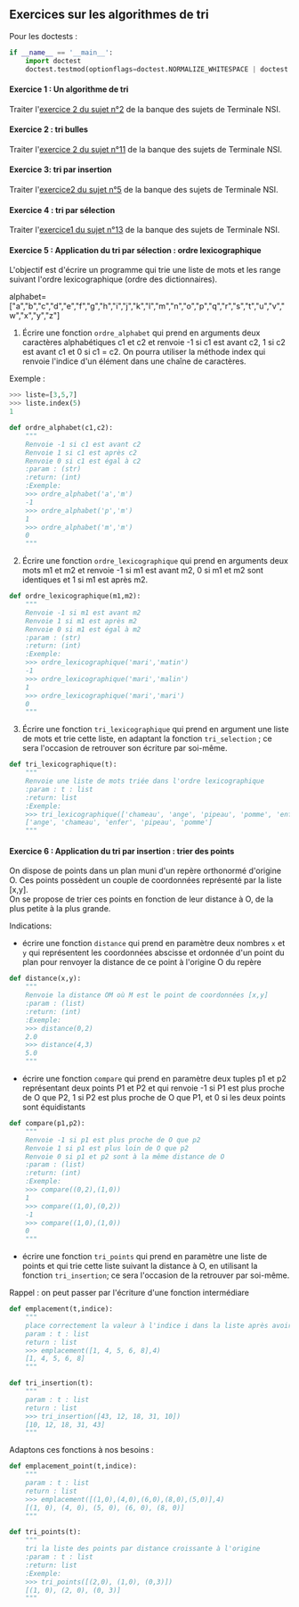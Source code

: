 ## Exercices sur les algorithmes de tri

Pour les doctests :

```python
if __name__ == '__main__':
    import doctest
    doctest.testmod(optionflags=doctest.NORMALIZE_WHITESPACE | doctest.ELLIPSIS, verbose=True)

```
#### Exercice 1 : Un algorithme de tri

Traiter l'[exercice 2 du sujet n°2](https://github.com/VLesieux/NSI-Terminale/blob/master/Evaluation_pratique/21_NSI_02/21-NSI-02.pdf) de la banque des sujets de Terminale NSI.


#### Exercice 2 : tri bulles

Traiter l'[exercice 2 du sujet n°11](https://github.com/VLesieux/NSI-Terminale/blob/master/Evaluation_pratique/21_NSI_11/21_NSI_11.pdf) de la banque des sujets de Terminale NSI.


#### Exercice 3: tri par insertion

Traiter l'[exercice2 du sujet n°5](https://github.com/VLesieux/NSI-Terminale/blob/master/Evaluation_pratique/21_NSI_05/21_NSI_05.pdf) de la banque des sujets de Terminale NSI.


#### Exercice 4 : tri par sélection

Traiter l'[exercice1 du sujet n°13](https://github.com/VLesieux/NSI-Terminale/blob/master/Evaluation_pratique/21_NSI_13/21_NSI_13.pdf) de la banque des sujets de Terminale NSI.


#### Exercice 5 : Application du tri par sélection : ordre lexicographique

L'objectif est d'écrire un programme qui trie une liste de mots et les range suivant l'ordre lexicographique (ordre des dictionnaires).

alphabet=["a","b","c","d","e","f","g","h","i","j","k","l","m","n","o","p","q","r","s","t","u","v","w","x","y","z"]


1. Écrire une fonction `ordre_alphabet` qui prend en arguments deux caractères alphabétiques c1 et c2 et renvoie -1 si c1 est avant c2, 1 si c2 est avant c1 et 0 si c1 = c2.
On pourra utiliser la méthode index qui renvoie l'indice d'un élément dans une chaîne de caractères. 

Exemple :

```python
>>> liste=[3,5,7]
>>> liste.index(5)
1
```

```python
def ordre_alphabet(c1,c2):
    """
    Renvoie -1 si c1 est avant c2
    Renvoie 1 si c1 est après c2
    Renvoie 0 si c1 est égal à c2
    :param : (str)
    :return: (int) 
    :Exemple:
    >>> ordre_alphabet('a','m')
    -1
    >>> ordre_alphabet('p','m')
    1
    >>> ordre_alphabet('m','m')
    0
    """
 ```   
    
2. Écrire une fonction `ordre_lexicographique` qui prend en arguments deux mots m1 et m2 et renvoie -1 si m1 est avant m2, 0 si m1 et m2 sont identiques et 1 si m1 est après m2.

```python
def ordre_lexicographique(m1,m2):
    """
    Renvoie -1 si m1 est avant m2
    Renvoie 1 si m1 est après m2
    Renvoie 0 si m1 est égal à m2
    :param : (str)
    :return: (int) 
    :Exemple:
    >>> ordre_lexicographique('mari','matin')
    -1
    >>> ordre_lexicographique('mari','malin')
    1
    >>> ordre_lexicographique('mari','mari')
    0
    """
```

3. Écrire une fonction `tri_lexicographique` qui prend en argument une liste de mots et trie cette liste, en adaptant la fonction `tri_selection` ; ce sera l'occasion de retrouver son écriture par soi-même.


```python
def tri_lexicographique(t):
    """
    Renvoie une liste de mots triée dans l'ordre lexicographique
    :param : t : list
    :return: list
    :Exemple:
    >>> tri_lexicographique(['chameau', 'ange', 'pipeau', 'pomme', 'enfer'])
    ['ange', 'chameau', 'enfer', 'pipeau', 'pomme']
    """
```

#### Exercice 6 : Application du tri par insertion : trier des points

On dispose de points dans un plan muni d'un repère orthonormé d'origine O. Ces points possèdent un couple de coordonnées représenté par la liste [x,y].  
On se propose de trier ces points en fonction de leur distance à O, de la plus petite à la plus grande.

Indications: 

- écrire une fonction `distance` qui prend en paramètre deux nombres `x` et `y` qui représentent les coordonnées abscisse et ordonnée d'un point du plan pour renvoyer la distance de ce point à l'origine O du repère

```python
def distance(x,y):
    """
    Renvoie la distance OM où M est le point de coordonnées [x,y]
    :param : (list)
    :return: (int)
    :Exemple:
    >>> distance(0,2)
    2.0
    >>> distance(4,3)
    5.0
    """
```

- écrire une fonction `compare` qui prend en paramètre deux tuples p1 et p2 représentant deux points P1 et P2 et qui renvoie -1 si P1 est plus proche de O que P2, 1 si P2 est plus proche de O que P1, et 0 si les deux points sont équidistants

```python
def compare(p1,p2):
    """
    Renvoie -1 si p1 est plus proche de O que p2
    Renvoie 1 si p1 est plus loin de O que p2
    Renvoie 0 si p1 et p2 sont à la même distance de O
    :param : (list)
    :return: (int)
    :Exemple:
    >>> compare((0,2),(1,0))
    1
    >>> compare((1,0),(0,2))
    -1
    >>> compare((1,0),(1,0))
    0
    """
```

- écrire une fonction `tri_points` qui prend en paramètre une liste de points et qui trie cette liste suivant la distance à O, en utilisant la fonction `tri_insertion`; ce sera l'occasion de la retrouver par soi-même.

Rappel : on peut passer par l'écriture d'une fonction intermédiare

```python
def emplacement(t,indice):
    """
    place correctement la valeur à l'indice i dans la liste après avoir décalé les autres vers la droite
    param : t : list
    return : list
    >>> emplacement([1, 4, 5, 6, 8],4)
    [1, 4, 5, 6, 8]
    """
```

```python
def tri_insertion(t):
    """
    param : t : list
    return : list
    >>> tri_insertion([43, 12, 18, 31, 10])
    [10, 12, 18, 31, 43]
    """
```

Adaptons ces fonctions à nos besoins :

```python
def emplacement_point(t,indice):
    """
    param : t : list
    return : list
    >>> emplacement([(1,0),(4,0),(6,0),(8,0),(5,0)],4)
    [(1, 0), (4, 0), (5, 0), (6, 0), (8, 0)]
    """
```

```python
def tri_points(t):
    """
    tri la liste des points par distance croissante à l'origine
    :param : t : list
    :return: list
    :Exemple:
    >>> tri_points([(2,0), (1,0), (0,3)])
    [(1, 0), (2, 0), (0, 3)]
    """
```